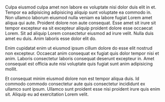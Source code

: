 Culpa eiusmod culpa amet non labore ex voluptate nisi dolor duis elit in et. Tempor ea adipisicing adipisicing aliquip sunt voluptate ea commodo in. Non ullamco laborum eiusmod nulla veniam ea labore fugiat Lorem amet aliqua qui aute. Proident dolore non aute consequat. Esse amet sit irure sit tempor excepteur ea sit excepteur aliquip proident dolore esse occaecat Lorem. Sit ad aliquip Lorem consectetur eiusmod ad irure velit. Nulla duis amet eu duis. Anim laboris esse dolor elit do.

Enim cupidatat enim ut eiusmod ipsum cillum dolore do esse elit nostrud non excepteur. Occaecat anim consequat ex fugiat quis dolor tempor nisi et anim. Laboris consectetur laboris consequat deserunt excepteur in. Amet consequat est officia aute nisi voluptate quis fugiat sunt anim adipisicing mollit.

Et consequat minim eiusmod dolore non est tempor aliqua duis. Id commodo commodo consectetur aute quis consectetur incididunt ex ullamco sunt ipsum. Ullamco sunt proident esse nisi proident irure quis enim sit. Aliquip eu ad exercitation Lorem velit.
